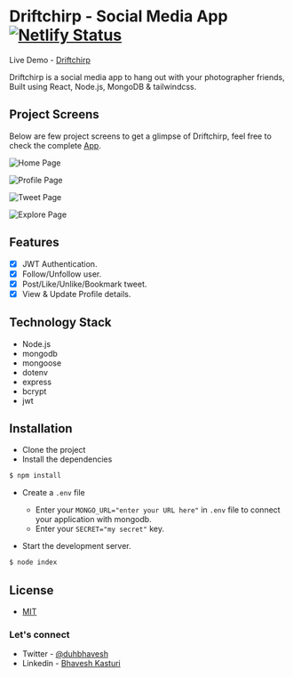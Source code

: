 # Driftchirp - Social Media App [![Netlify Status](https://api.netlify.com/api/v1/badges/c1fe9301-e583-431d-b0d7-e275f2a2ce7c/deploy-status)](https://app.netlify.com/sites/driftchirp/deploys)

Live Demo - [Driftchirp](https://driftchirp.netlify.app)

Driftchirp is a social media app to hang out with your photographer friends, Built using React, Node.js, MongoDB & tailwindcss.

## Project Screens

Below are few project screens to get a glimpse of Driftchirp, feel free to check the complete [App](https://driftchirp.netlify.app).

![Home Page](https://res.cloudinary.com/duhbhavesh/image/upload/v1632594833/driftchirp/1_ln3exw.jpg)

![Profile Page](https://res.cloudinary.com/duhbhavesh/image/upload/v1632594833/driftchirp/2_vubh0r.jpg)

![Tweet Page](https://res.cloudinary.com/duhbhavesh/image/upload/v1632594833/driftchirp/4_rqoadj.jpg)

![Explore Page](https://res.cloudinary.com/duhbhavesh/image/upload/v1632594833/driftchirp/3_v1fyl1.jpg)

## Features

-  [x] JWT Authentication.
-  [x] Follow/Unfollow user.
-  [x] Post/Like/Unlike/Bookmark tweet.
-  [x] View & Update Profile details.

## Technology Stack

-  Node.js
-  mongodb
-  mongoose
-  dotenv
-  express
-  bcrypt
-  jwt

## Installation

-  Clone the project
-  Install the dependencies

```javascript
$ npm install
```

-  Create a `.env` file

   -  Enter your `MONGO_URL="enter your URL here"` in `.env` file to connect your application with mongodb.
   -  Enter your `SECRET="my secret"` key.

-  Start the development server.

```javascript
$ node index
```

## License

-  [MIT]()

### Let's connect

-  Twitter - [@duhbhavesh](https://twitter.com/duhbhavesh)
-  Linkedin - [Bhavesh Kasturi](https://www.linkedin.com/in/bhavesh-kasturi/)
